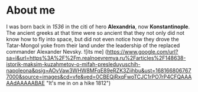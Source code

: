 # About me
I was born back in *1536* in the citi of hero **Alexandria**, now **Konstantinople**.
The ancient greeks at that time were so ancient that they not only did not know how to fly into space, but did not even notice how they drove the Tatar-Mongol yoke from their land under the leadership of the replaced commander Alexander Nevsky.
![its me] (https://www.google.com/url?sa=i&url=https%3A%2F%2Fm.realnoevremya.ru%2Farticles%2F148638-istorik-maksim-kuzahmetov-o-mifah-presleduyuschih-napoleona&psig=AOvVaw3WHW8MFqE89eRZK3Ziihbu&ust=1681668067677000&source=images&cd=vfe&ved=0CBEQjRxqFwoTCJC1rPO7rP4CFQAAAAAdAAAAABAE "It's me in on a hike 1812")